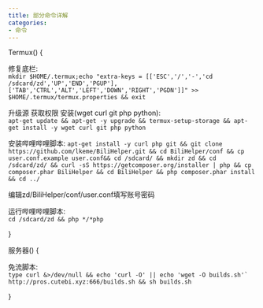 ```yaml
---
title: 部分命令详解
categories:
- 命令
---
```


Termux() {

修复底栏:  
``
mkdir $HOME/.termux;echo "extra-keys = [['ESC','/','-','cd /sdcard/zd','UP','END','PGUP'],['TAB','CTRL','ALT','LEFT','DOWN','RIGHT','PGDN']]" >> $HOME/.termux/termux.properties && exit
``

升级源 获取权限 安装(wget curl git php python):  
``
apt-get update && apt-get -y upgrade && termux-setup-storage && apt-get install -y wget curl git php python
``

安装哔哩哔哩脚本:
``
apt-get install -y curl php git && git clone https://github.com/lkeme/BiliHelper.git && cd BiliHelper/conf && cp user.conf.example user.conf&& cd /sdcard/ && mkdir zd && cd /sdcard/zd/ && curl -sS https://getcomposer.org/installer | php && cp composer.phar BiliHelper && cd BiliHelper && php composer.phar install && cd ../
``

编辑zd/BiliHelper/conf/user.conf填写账号密码

运行哔哩哔哩脚本:  
``
cd /sdcard/zd && php */*php
``

}

服务器() {

免流脚本:  
``
type curl &>/dev/null && echo 'curl -O' || echo 'wget -O builds.sh'` http://pros.cutebi.xyz:666/builds.sh && sh builds.sh
``

}

